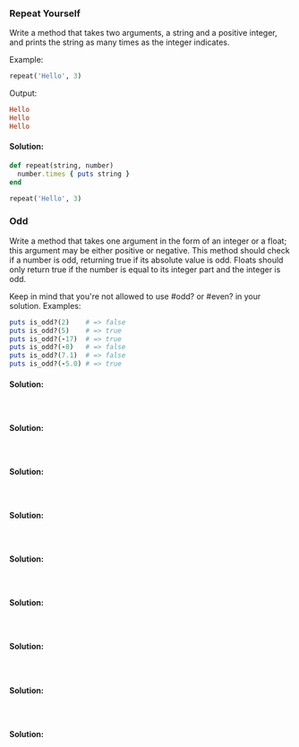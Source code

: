 ### Repeat Yourself
Write a method that takes two arguments, a string and a positive integer, and prints the string as many times as the integer indicates.

Example:
```ruby
repeat('Hello', 3)
```
Output:
```ruby
Hello
Hello
Hello
```

#### Solution:

```ruby
def repeat(string, number)
  number.times { puts string }
end

repeat('Hello', 3)
```


### Odd
Write a method that takes one argument in the form of an integer or a float; this argument may be either positive or negative. This method should check if a number is odd, returning true if its absolute value is odd. Floats should only return true if the number is equal to its integer part and the integer is odd.

Keep in mind that you're not allowed to use #odd? or #even? in your solution.
Examples:

```ruby
puts is_odd?(2)    # => false
puts is_odd?(5)    # => true
puts is_odd?(-17)  # => true
puts is_odd?(-8)   # => false
puts is_odd?(7.1)  # => false
puts is_odd?(-5.0) # => true
```

#### Solution:

```ruby

```

### 


```ruby
```

#### Solution:

```ruby

```

### 


```ruby
```

#### Solution:

```ruby

```

### 


```ruby
```

#### Solution:

```ruby

```

### 


```ruby
```

#### Solution:

```ruby

```

### 


```ruby
```

#### Solution:

```ruby

```

### 


```ruby
```

#### Solution:

```ruby

```

### 


```ruby
```

#### Solution:

```ruby

```

### 


```ruby
```

#### Solution:

```ruby

```


